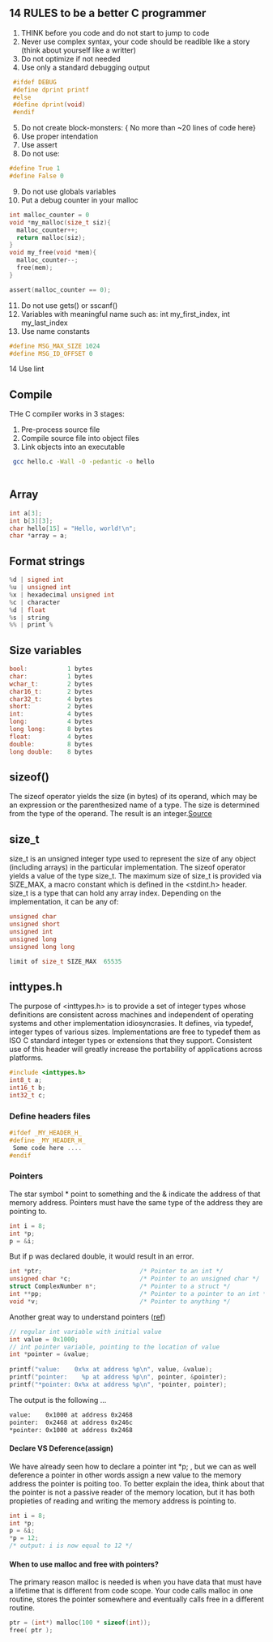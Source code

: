 ## 14 RULES to be a better C programmer
1. THINK before you code and do not start to jump to code
2. Never use complex syntax, your code should be readible like a story (think about yourself like a writter) 
3. Do not optimize if not needed
4. Use only a standard debugging output
  ``` C
   #ifdef DEBUG
   #define dprint printf
   #else
   #define dprint(void)
   #endif
  ```
5. Do not create block-monsters: { No more than ~20 lines of code here}
6. Use proper intendation 
7. Use assert
8. Do not use:
``` C
#define True 1
#define False 0
```
9. Do not use globals variables
10. Put a debug counter in your malloc
```C
int malloc_counter = 0
void *my_malloc(size_t siz){
  malloc_counter++;
  return malloc(siz);
}
void my_free(void *mem){
  malloc_counter--;
  free(mem);
}

assert(malloc_counter == 0);
```
11. Do not use gets() or sscanf()
12. Variables with meaningful name such as: int my_first_index, int my_last_index
13. Use name constants
```C
#define MSG_MAX_SIZE 1024
#define MSG_ID_OFFSET 0

```
14 Use lint

## Compile
THe C compiler works in 3 stages:
1. Pre-process source file
2. Compile source file into object files
3. Link objects into an executable
```bash
 gcc hello.c -Wall -O -pedantic -o hello 
 
 ```

## Array
```C
int a[3];
int b[3][3];
char hello[15] = "Hello, world!\n";
char *array = a; 
```

## Format strings
```C
%d | signed int
%u | unsigned int
%x | hexadecimal unsigned int
%c | character
%d | float
%s | string
%% | print %
```

## Size variables
```C
bool:           1 bytes
char:           1 bytes
wchar_t:        2 bytes
char16_t:       2 bytes
char32_t:       4 bytes
short:          2 bytes
int:            4 bytes
long:           4 bytes
long long:      8 bytes
float:          4 bytes
double:         8 bytes
long double:    8 bytes
```

## sizeof()
The sizeof operator  yields  the  size  (in  bytes)  of  its  operand, which may be an expression or the parenthesized name of a type.
The size is determined from the type of the operand. The result is an integer.[Source](http://www.open-std.org/jtc1/sc22/wg14/www/docs/n1256.pdf)

## size_t
size_t is an unsigned integer type used to represent the size of any object (including arrays) in the particular implementation. The sizeof operator yields a value of the type size_t. The maximum size of size_t is provided via SIZE_MAX, a macro constant which is defined in the <stdint.h> header. size_t is a type that can hold any array index. Depending on the implementation, it can be any of:
```C
unsigned char
unsigned short
unsigned int
unsigned long
unsigned long long
```

```C
limit of size_t SIZE_MAX  65535
```

## inttypes.h
The purpose of <inttypes.h> is to provide a set of integer types whose definitions are consistent across machines and independent of operating systems and other implementation idiosyncrasies. It defines, via typedef, integer types of various sizes. Implementations are free to typedef them as ISO C standard integer types or extensions that they support. Consistent use of this header will greatly increase the portability of applications across platforms.

```C
#include <inttypes.h>
int8_t a;
int16_t b;
int32_t c;
```

### Define headers files

```C
#ifdef _MY_HEADER_H_
#define _MY_HEADER_H_
 Some code here ....
#endif
```


### Pointers
The star symbol * point to something and the & indicate the address of that memory address. 
Pointers must have the same type of the address they are pointing to. 
```C
int i = 8; 
int *p; 
p = &i;
```
But if p was declared double, it would result in an error. 

```C
int *ptr;                           /* Pointer to an int */
unsigned char *c;                   /* Pointer to an unsigned char */
struct ComplexNumber n*;            /* Pointer to a struct */
int **pp;                           /* Pointer to a pointer to an int */
void *v;                            /* Pointer to anything */

```

Another great way to understand pointers ([ref](https://hackaday.com/2018/04/04/the-basics-and-pitfalls-of-pointers-in-c/))
```C
// regular int variable with initial value
int value = 0x1000;
// int pointer variable, pointing to the location of value
int *pointer = &value;
 
printf("value:    0x%x at address %p\n", value, &value);
printf("pointer:    %p at address %p\n", pointer, &pointer);
printf("*pointer: 0x%x at address %p\n", *pointer, pointer);
```
The output is the following ... 
```bash
value:    0x1000 at address 0x2468
pointer:  0x2468 at address 0x246c
*pointer: 0x1000 at address 0x2468
```

#### Declare VS Deference(assign)
We have already seen how to declare a pointer int *p; , but we can as well deference a pointer in other words assign a new value to the memory address the pointer is poiting too. To better explain the idea, think about that the pointer is not a passive reader of the memory location, but it has both propieties of reading and writing the memory address is pointing to. 

```C
int i = 8; 
int *p; 
p = &i;
*p = 12; 
/* output: i is now equal to 12 */
```

#### When to use malloc and free with pointers? 
The primary reason malloc is needed is when you have data that must have a lifetime that is different from code scope. Your code calls malloc in one routine, stores the pointer somewhere and eventually calls free in a different routine.
```C
ptr = (int*) malloc(100 * sizeof(int));
free( ptr );

```
